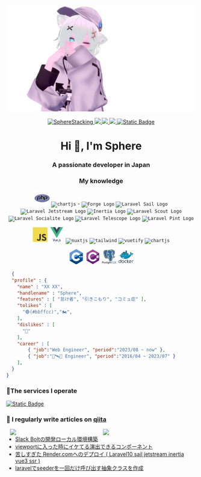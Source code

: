 ![hello-world](./images/hello-world.png)

<p align="center">
  <a href="https://github.com/SphereStacking/SphereStacking">
    <img src="https://komarev.com/ghpvc/?username=SphereStacking" alt="SphereStacking" />
  </a>
  <a href="http://twitter.com/SphereVR">
    <img height="20" src="https://img.shields.io/twitter/follow/sphereVR?style=flat&logo=x&label=x" />
  </a>
  <a href="https://github.com/SphereStacking">
    <img height="20" src="https://img.shields.io/github/followers/SphereStacking?label=follow&logo=github&style=flat" />
  </a>
  <a href="http://qiita.com/sphere-stacking">
    <img height="20" src="https://qiita-badge.apiapi.app/s/sphere-stacking/posts.svg" />
  </a>
  <a href="https://spherestacking.fanbox.cc/">
    <img alt="Static Badge" src="https://img.shields.io/badge/fanbox-fanbox?style=flat&logo=pixiv&color=%23FAF18A">
  </a>
</p>
<h1 align="center">Hi 👋, I'm Sphere</h1>
<h3 align="center">A passionate developer in Japan</h3>

<h3 align="center">My knowledge</h3>

<p align="center">
  <code><img src="https://raw.githubusercontent.com/devicons/devicon/master/icons/php/php-original.svg" alt="php" width="40" height="40"/></code>
  <code><img src="https://github.com/laravel/art/blob/master/laravel-logo.png" alt="chartjs" width="40" height="40"/></code>
  -
  <code><img src="https://laravel.com/img/ecosystem/forge.min.svg" alt="Forge Logo" width="40" height="40" /></code>
  <code><img src="https://laravel.com/img/ecosystem/sail.min.svg" alt="Laravel Sail Logo" width="40" height="40" /></code>
  <code><img src="https://laravel.com/img/ecosystem/jetstream.min.svg" alt="Laravel Jetstream Logo" width="40" height="40" /></code>
  <code><img src="https://laravel.com/img/ecosystem/inertia.min.svg" alt="Inertia Logo" width="40" height="40" /></code>
  <code><img src="https://laravel.com/img/ecosystem/scout.min.svg" alt="Laravel Scout Logo" width="40" height="40" /></code>
  <code><img src="https://laravel.com/img/ecosystem/socialite.min.svg" alt="Laravel Socialite Logo" width="40" height="40" /></code>
  <code><img src="https://laravel.com/img/ecosystem/telescope.min.svg" alt="Laravel Telescope Logo" width="40" height="40" /></code>
  <code><img src="https://laravel.com/img/ecosystem/pint.min.svg" alt="Laravel Pint Logo" width="40" height="40" /></code>
</p>
<p align="center">
    <code><img src="https://raw.githubusercontent.com/devicons/devicon/master/icons/javascript/javascript-original.svg" alt="javascript" width="40" height="40"/></code>
    <code><img src="https://raw.githubusercontent.com/devicons/devicon/master/icons/vuejs/vuejs-original-wordmark.svg" alt="vuejs" width="40" height="40"/></code>
    <code><img src="https://www.vectorlogo.zone/logos/nuxtjs/nuxtjs-icon.svg" alt="nuxtjs" width="40" height="40"/></code>
    <code><img src="https://www.vectorlogo.zone/logos/tailwindcss/tailwindcss-icon.svg" alt="tailwind" width="40" height="40"/></code>
    <code><img src="https://bestofjs.org/logos/vuetify.svg" alt="vuetify" width="40" height="40"/></code>
    <code><img src="https://www.chartjs.org/media/logo-title.svg" alt="chartjs" width="40" height="40"/></code>
</p>
<p align="center">
    <code><img src="https://raw.githubusercontent.com/devicons/devicon/master/icons/cplusplus/cplusplus-original.svg" alt="cplusplus" width="40" height="40"/></code>
    <code><img src="https://raw.githubusercontent.com/devicons/devicon/master/icons/csharp/csharp-original.svg" alt="csharp" width="40" height="40"/></code>
    <code><img src="https://raw.githubusercontent.com/devicons/devicon/master/icons/postgresql/postgresql-original-wordmark.svg" alt="postgresql" width="40" height="40"/></code>
    <code><img src="https://raw.githubusercontent.com/devicons/devicon/master/icons/docker/docker-original-wordmark.svg" alt="docker" width="40" height="40"/></code>
</p>

``` json
  {
  "profile" : {
    "name" : "XX XX",
    "handlename" : "Sphere",
    "features" : [ "怠け者", "引きこもり", "コミュ症" ],
    "tolikes" : [
      "🟢(#bbffcc)","🏍️",
    ],
    "dislikes" : [
      "🦐"
    ],
    "career" : [
        { "job":"Web Engineer", "period":"2023/08 ~ now" },
        { "job":"🚀🛰📡 Engineer", "period":"2016/04 ~ 2023/07" }
    ],
  }
}
```

### 🏢The services I operate

<a href="https://ghostshelfie.com/">
  <img alt="Static Badge" src="https://img.shields.io/badge/👻GhostShelfie-service?style=flat">
</a>

### 📝 I regularly write articles on [qiita](https://qiita.com/)

<p ><img align="right" width="49%" src="https://github-readme-stats.vercel.app/api?username=SphereStacking&theme=vue-dark&show_icons=true"/></p>
<p ><img align="right" width="49%" src="https://github-readme-stats.vercel.app/api/top-langs/?username=SphereStacking&theme=vue-dark&show_icons=true&layout=compact"/></p>

<p align="left">
  
<!-- BLOG-POST-LIST:START -->
- [Slack Boltの開発ローカル環境構築](https://qiita.com/sphere-stacking/items/cd80f1099bfb25354f53)
- [viewportに入った時にイケてる演出できるコンポーネント](https://qiita.com/sphere-stacking/items/b2c5ab6e5daee8cc95f4)
- [苦しすぎた Render.comへのデプロイ &lpar; Laravel10 sail jetstream inertia vue3 ssr &rpar;](https://qiita.com/sphere-stacking/items/a7ee2c7436401345ebfd)
- [laravelでseederを一回だけ呼び出す抽象クラスを作成](https://qiita.com/sphere-stacking/items/4ec0d5507d3230232410)
<!-- BLOG-POST-LIST:END -->

</p>
